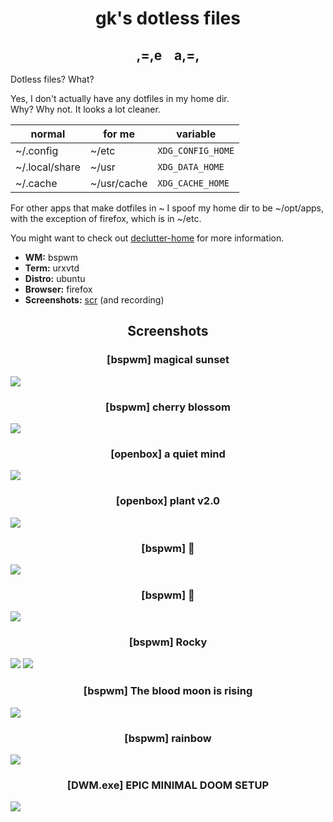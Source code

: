 <h1 align="center">gk's dotless files</h1>
<h2 align="center">,=,e ​ ​ ​ a,=,</h2>

Dotless files? What?

Yes, I don't actually have any dotfiles in my home dir.  
Why? Why not. It looks a lot cleaner.

| normal         | for me      | variable          |
|----------------|-------------|-------------------|
| ~/.config      | ~/etc       | `XDG_CONFIG_HOME` |
| ~/.local/share | ~/usr       | `XDG_DATA_HOME`   |
| ~/.cache       | ~/usr/cache | `XDG_CACHE_HOME`  |

For other apps that make dotfiles in ~ I spoof my home dir to be ~/opt/apps,
with the exception of firefox, which is in ~/etc.

You might want to check out [declutter-home](https://github.com/vizs/declutter-home)
for more information.

 - **WM:** bspwm
 - **Term:** urxvtd
 - **Distro:** ubuntu
 - **Browser:** firefox
 - **Screenshots:** [scr](https://github.com/6gk/scr) (and recording)

<h2 align="center">Screenshots</h2>

<h3 align="center"> [bspwm] magical sunset </h3>

![](https://i.imgur.com/RSA68Q4.png)

<h3 align="center"> [bspwm] cherry blossom </h3>

![](https://i.imgur.com/v8OqidV.png)

<h3 align="center"> [openbox] a quiet mind </h3>

![](https://i.imgur.com/XSQp3IS.png)

<h3 align="center"> [openbox] plant v2.0 </h3>

![](https://i.imgur.com/lRU8dYW.png)

<h3 align="center"> [bspwm] 🌋 </h3>

![](https://i.redd.it/bdhajrbjnhm41.png)

<h3 align="center"> [bspwm] 🌿 </h3>

![](https://i.imgur.com/TTEoDJP.png)

<h3 align="center"> [bspwm] Rocky </h3>

![](https://i.imgur.com/sRTB2pH.png)
![](https://i.imgur.com/eqP0327.png)

<h3 align="center"> [bspwm] The blood moon is rising </h3>

![](https://i.imgur.com/WzYQESH.png)

<h3 align="center"> [bspwm] rainbow </h3>

![](https://i.imgur.com/cgGyZ3V.png)

<h3 align="center"> [DWM.exe] EPIC MINIMAL DOOM SETUP </h3>

![](https://i.imgur.com/Az4tZsS.jpg)
